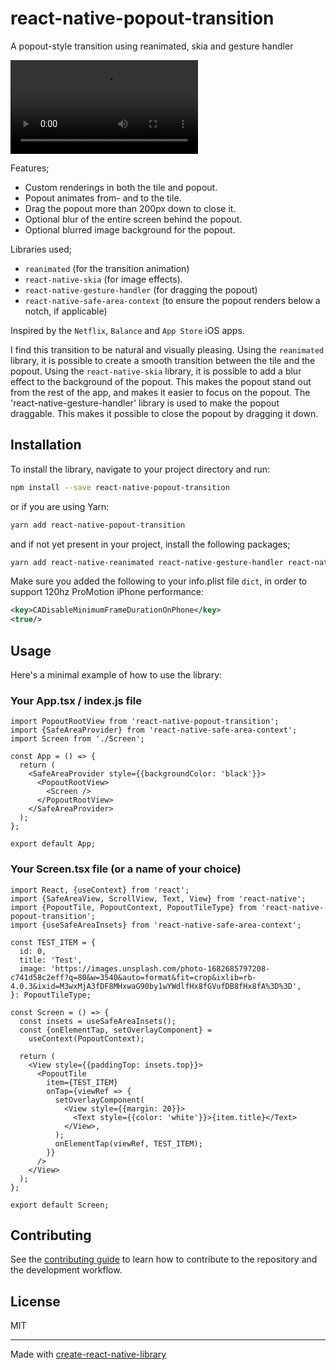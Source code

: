 # react-native-popout-transition

A popout-style transition using reanimated, skia and gesture handler

![Video](./resources/react-native-popout-demo-2024-01-06-compressed.mp4)

Features;

- Custom renderings in both the tile and popout.
- Popout animates from- and to the tile.
- Drag the popout more than 200px down to close it.
- Optional blur of the entire screen behind the popout.
- Optional blurred image background for the popout.

Libraries used;

- `reanimated` (for the transition animation)
- `react-native-skia` (for image effects).
- `react-native-gesture-handler` (for dragging the popout)
- `react-native-safe-area-context` (to ensure the popout renders below a notch, if applicable)

Inspired by the `Netflix`, `Balance` and `App Store` iOS apps.

I find this transition to be natural and visually pleasing. Using the `reanimated` library, it is possible to create a smooth transition between the tile and the popout. Using the `react-native-skia` library, it is possible to add a blur effect to the background of the popout. This makes the popout stand out from the rest of the app, and makes it easier to focus on the popout. The 'react-native-gesture-handler' library is used to make the popout draggable. This makes it possible to close the popout by dragging it down.

## Installation

To install the library, navigate to your project directory and run:

```bash
npm install --save react-native-popout-transition
```

or if you are using Yarn:

```bash
yarn add react-native-popout-transition
```

and if not yet present in your project, install the following packages;

```bash
yarn add react-native-reanimated react-native-gesture-handler react-native-safe-area-context @shopify/react-native-skia
```

Make sure you added the following to your info.plist file `dict`, in order to support 120hz ProMotion iPhone performance:

```xml
<key>CADisableMinimumFrameDurationOnPhone</key>
<true/>
```

## Usage

Here's a minimal example of how to use the library:

### Your App.tsx / index.js file

```typescriptreact
import PopoutRootView from 'react-native-popout-transition';
import {SafeAreaProvider} from 'react-native-safe-area-context';
import Screen from './Screen';

const App = () => {
  return (
    <SafeAreaProvider style={{backgroundColor: 'black'}}>
      <PopoutRootView>
        <Screen />
      </PopoutRootView>
    </SafeAreaProvider>
  );
};

export default App;
```

### Your Screen.tsx file (or a name of your choice)

```typescriptreact
import React, {useContext} from 'react';
import {SafeAreaView, ScrollView, Text, View} from 'react-native';
import {PopoutTile, PopoutContext, PopoutTileType} from 'react-native-popout-transition';
import {useSafeAreaInsets} from 'react-native-safe-area-context';

const TEST_ITEM = {
  id: 0,
  title: 'Test',
  image: 'https://images.unsplash.com/photo-1682685797208-c741d58c2eff?q=80&w=3540&auto=format&fit=crop&ixlib=rb-4.0.3&ixid=M3wxMjA3fDF8MHxwaG90by1wYWdlfHx8fGVufDB8fHx8fA%3D%3D',
}: PopoutTileType;

const Screen = () => {
  const insets = useSafeAreaInsets();
  const {onElementTap, setOverlayComponent} =
    useContext(PopoutContext);

  return (
    <View style={{paddingTop: insets.top}}>
      <PopoutTile
        item={TEST_ITEM}
        onTap={viewRef => {
          setOverlayComponent(
            <View style={{margin: 20}}>
              <Text style={{color: 'white'}}>{item.title}</Text>
            </View>,
          );
          onElementTap(viewRef, TEST_ITEM);
        }}
      />
    </View>
  );
};

export default Screen;
```

## Contributing

See the [contributing guide](CONTRIBUTING.md) to learn how to contribute to the repository and the development workflow.

## License

MIT

---

Made with [create-react-native-library](https://github.com/callstack/react-native-builder-bob)
